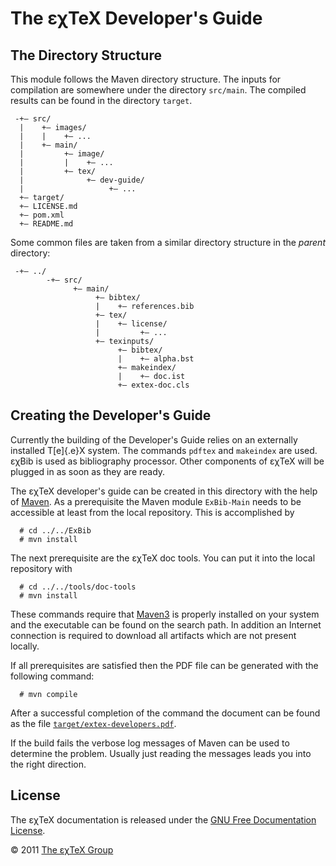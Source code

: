 

The εχTeX Developer\'s Guide
========================================

The Directory Structure
-----------------------

This module follows the Maven directory structure. The inputs for
compilation are somewhere under the directory `src/main`. The compiled
results can be found in the directory `target`.

``` {.directory}
 -+— src/
  |    +— images/
  |    |    +— ...
  |    +— main/
  |         +— image/
  |         |    +— ...
  |         +— tex/
  |              +— dev-guide/
  |                   +— ...
  +— target/
  +— LICENSE.md
  +— pom.xml
  +— README.md
```

Some common files are taken from a similar directory structure in the
*parent* directory:

``` {.directory}
 -+— ../
        -+— src/
              +— main/
                   +— bibtex/
                   |    +— references.bib
                   +— tex/
                   |    +— license/
                   |         +— ...
                   +— texinputs/
                        +— bibtex/
                        |    +— alpha.bst
                        +— makeindex/
                        |    +— doc.ist
                        +— extex-doc.cls
```

Creating the Developer\'s Guide
-------------------------------

Currently the building of the Developer\'s Guide relies on an externally
installed T[e]{.e}X system. The commands `pdftex` and `makeindex` are
used. εχBib is used as bibliography processor. Other components of
εχTeX will be plugged in as soon as they are ready.

The εχTeX developer\'s guide can be created in this
directory with the help of [Maven](http://maven.apache.org). As a
prerequisite the Maven module `ExBib-Main` needs to be accessible at
least from the local repository. This is accomplished by

      # cd ../../ExBib
      # mvn install

The next prerequisite are the εχTeX doc tools. You can put
it into the local repository with

      # cd ../../tools/doc-tools
      # mvn install

These commands require that [Maven3](http://maven.apache.org) is
properly installed on your system and the executable can be found on the
search path. In addition an Internet connection is required to download
all artifacts which are not present locally.

If all prerequisites are satisfied then the PDF file can be generated
with the following command:

      # mvn compile

After a successful completion of the command the document can be found
as the file
[`target/extex-developers.pdf`](target/extex-developers.pdf).

If the build fails the verbose log messages of Maven can be used to
determine the problem. Usually just reading the messages leads you into
the right direction.

License
-------

The εχTeX documentation is released under the [GNU Free
Documentation License](LICENSE.md).

© 2011 [The εχTeX Group](mailto:extex@dante.de)
